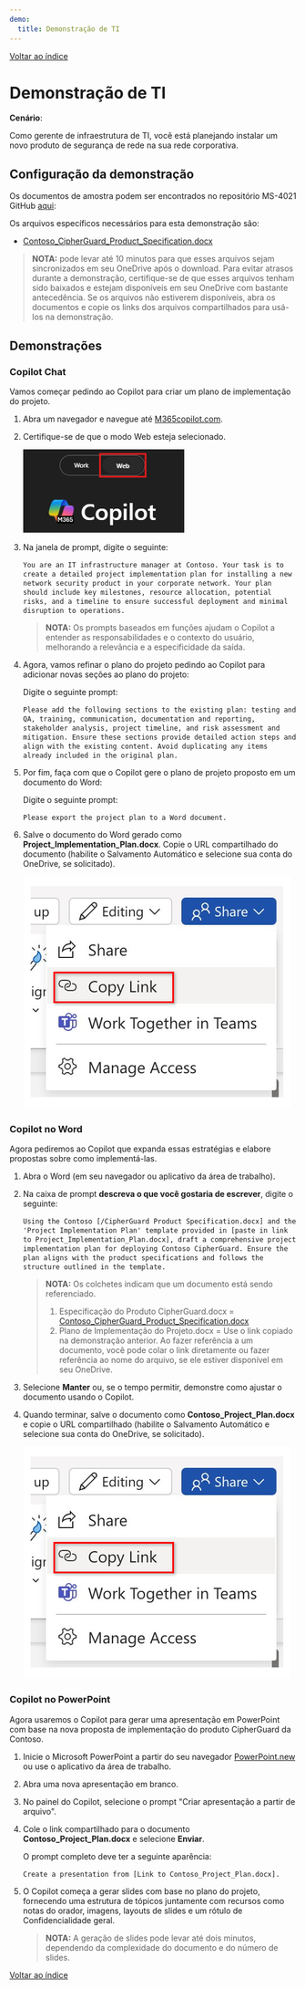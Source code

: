 ```yaml
---
demo:
  title: Demonstração de TI
---
```


[Voltar ao índice](https://microsoftlearning.github.io/MS-4021-Copilot-Immersion-Experience/)

# Demonstração de TI

**Cenário**:  

Como gerente de infraestrutura de TI, você está planejando instalar um novo produto de segurança de rede na sua rede corporativa.

## Configuração da demonstração

Os documentos de amostra podem ser encontrados no repositório MS-4021 GitHub [aqui](https://github.com/MicrosoftLearning/MS-4021-Copilot-Immersion-Experience/tree/master/ResourceFiles):

Os arquivos específicos necessários para esta demonstração são:

- [Contoso_CipherGuard_Product_Specification.docx](https://github.com/MicrosoftLearning/MS-4021-Copilot-Immersion-Experience/raw/master/ResourceFiles/Contoso_CipherGuard_Product_Specification.docx)

> **NOTA:** pode levar até 10 minutos para que esses arquivos sejam sincronizados em seu OneDrive após o download. Para evitar atrasos durante a demonstração, certifique-se de que esses arquivos tenham sido baixados e estejam disponíveis em seu OneDrive com bastante antecedência. Se os arquivos não estiverem disponíveis, abra os documentos e copie os links dos arquivos compartilhados para usá-los na demonstração.

## Demonstrações

### Copilot Chat

Vamos começar pedindo ao Copilot para criar um plano de implementação do projeto.

1. Abra um navegador e navegue até [M365copilot.com](https://m365copilot.com/).

1. Certifique-se de que o modo Web esteja selecionado.

    ![captura de tela mostrando a guia do modo web.](../Prompts/Media/web-mode.png)

1. Na janela de prompt, digite o seguinte:

    ```text
    You are an IT infrastructure manager at Contoso. Your task is to create a detailed project implementation plan for installing a new network security product in your corporate network. Your plan should include key milestones, resource allocation, potential risks, and a timeline to ensure successful deployment and minimal disruption to operations.
    ```

    > **NOTA:** Os prompts baseados em funções ajudam o Copilot a entender as responsabilidades e o contexto do usuário, melhorando a relevância e a especificidade da saída.

1. Agora, vamos refinar o plano do projeto pedindo ao Copilot para adicionar novas seções ao plano do projeto:

    Digite o seguinte prompt:

    ```text
    Please add the following sections to the existing plan: testing and QA, training, communication, documentation and reporting, stakeholder analysis, project timeline, and risk assessment and mitigation. Ensure these sections provide detailed action steps and align with the existing content. Avoid duplicating any items already included in the original plan.
    ```

1. Por fim, faça com que o Copilot gere o plano de projeto proposto em um documento do Word:

    Digite o seguinte prompt:

    ```text
    Please export the project plan to a Word document.
    ```

1. Salve o documento do Word gerado como **Project_Implementation_Plan.docx**. Copie o URL compartilhado do documento (habilite o Salvamento Automático e selecione sua conta do OneDrive, se solicitado).

    ![Compartilhar link](../Demos/Media/share-menu-with-copy-link-9fd1c60a.png)

### Copilot no Word

Agora pediremos ao Copilot que expanda essas estratégias e elabore propostas sobre como implementá-las.

1. Abra o Word (em seu navegador ou aplicativo da área de trabalho).

1. Na caixa de prompt **descreva o que você gostaria de escrever**, digite o seguinte:

    ```text
    Using the Contoso [/CipherGuard Product Specification.docx] and the 'Project Implementation Plan' template provided in [paste in link to Project_Implementation_Plan.docx], draft a comprehensive project implementation plan for deploying Contoso CipherGuard. Ensure the plan aligns with the product specifications and follows the structure outlined in the template.
    ```

    > **NOTA:** Os colchetes indicam que um documento está sendo referenciado.
    > 1. Especificação do Produto CipherGuard.docx = [Contoso_CipherGuard_Product_Specification.docx](https://github.com/MicrosoftLearning/MS-4021-Copilot-Immersion-Experience/raw/master/ResourceFiles/Contoso_CipherGuard_Product_Specification.docx)
    > 1. Plano de Implementação do Projeto.docx = Use o link copiado na demonstração anterior.
    > Ao fazer referência a um documento, você pode colar o link diretamente ou fazer referência ao nome do arquivo, se ele estiver disponível em seu OneDrive.

1. Selecione **Manter** ou, se o tempo permitir, demonstre como ajustar o documento usando o Copilot.

1. Quando terminar, salve o documento como **Contoso_Project_Plan.docx** e copie o URL compartilhado (habilite o Salvamento Automático e selecione sua conta do OneDrive, se solicitado).

    ![Compartilhar link](../Demos/Media/share-menu-with-copy-link-9fd1c60a.png)

### Copilot no PowerPoint

Agora usaremos o Copilot para gerar uma apresentação em PowerPoint com base na nova proposta de implementação do produto CipherGuard da Contoso.

1. Inicie o Microsoft PowerPoint a partir do seu navegador [PowerPoint.new](https://PowerPoint.new) ou use o aplicativo da área de trabalho.

1. Abra uma nova apresentação em branco.

1. No painel do Copilot, selecione o prompt "Criar apresentação a partir de arquivo".

1. Cole o link compartilhado para o documento **Contoso_Project_Plan.docx** e selecione **Enviar**.

    O prompt completo deve ter a seguinte aparência:

    ```text
    Create a presentation from [Link to Contoso_Project_Plan.docx].
    ```

1. O Copilot começa a gerar slides com base no plano do projeto, fornecendo uma estrutura de tópicos juntamente com recursos como notas do orador, imagens, layouts de slides e um rótulo de Confidencialidade geral.

    > **NOTA:** A geração de slides pode levar até dois minutos, dependendo da complexidade do documento e do número de slides.

[Voltar ao índice](https://microsoftlearning.github.io/MS-4021-Copilot-Immersion-Experience/)
